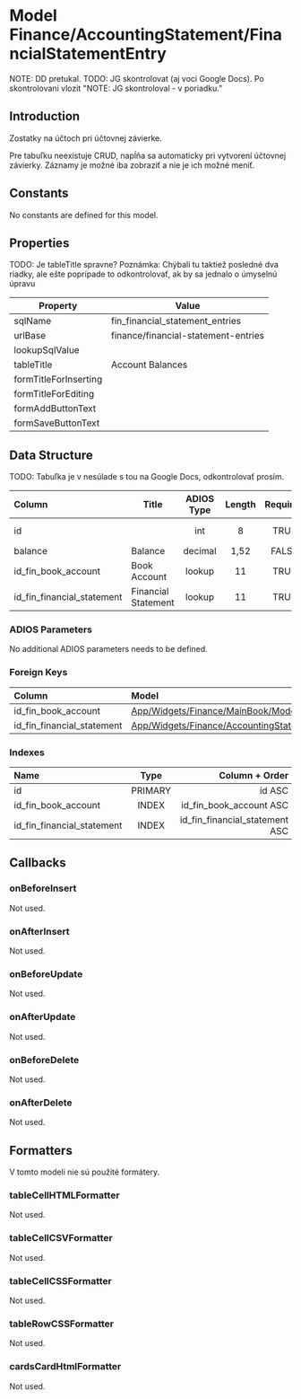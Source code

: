 # Model Finance/AccountingStatement/FinancialStatementEntry

NOTE: DD pretukal.
TODO: JG skontrolovat (aj voci Google Docs). Po skontrolovani vlozit "NOTE: JG skontroloval - v poriadku."

## Introduction

Zostatky na účtoch pri účtovnej závierke. 

Pre tabuľku neexistuje CRUD, napĺňa sa automaticky pri vytvorení účtovnej závierky. Záznamy je možné iba zobraziť a nie je ich možné meniť.

## Constants

No constants are defined for this model.

## Properties

TODO: Je tableTitle spravne? Poznámka: Chýbali tu taktiež posledné dva riadky, ale ešte poprípade to odkontrolovať, ak by sa jednalo o úmyselnú úpravu

| Property              | Value                               |
| --------------------- | ----------------------------------- |
| sqlName               | fin_financial_statement_entries     |
| urlBase               | finance/financial-statement-entries |
| lookupSqlValue        |                                     |
| tableTitle            | Account Balances                    |
| formTitleForInserting |                                     |
| formTitleForEditing   |                                     |
| formAddButtonText     |                                     |
| formSaveButtonText    |                                     |

## Data Structure

TODO: Tabuľka je v nesúlade s tou na Google Docs, odkontrolovať prosím.

| Column                     | Title               | ADIOS Type | Length | Required | Notes               |
| :------------------------- | ------------------- | :--------: | :----: | :------: | :------------------ |
| id                         |                     |    int     |   8    |   TRUE   | Unique record ID    |
| balance                    | Balance             |  decimal   |  1,52  |  FALSE   | Balance             |
| id_fin_book_account        | Book Account        |   lookup   |   11   |   TRUE   | Book Account        |
| id_fin_financial_statement | Financial Statement |   lookup   |   11   |   TRUE   | Financial Statement |

### ADIOS Parameters

No additional ADIOS parameters needs to be defined.

### Foreign Keys

| Column                     | Model                                                                                                                                  | Relation | OnUpdate | OnDelete |
| :------------------------- | :------------------------------------------------------------------------------------------------------------------------------------- | :------: | :------: | :------: |
| id_fin_book_account        | [App/Widgets/Finance/MainBook/Models/BookAccount](../../../Finance/MainBook/Models/BookAccount.md)                                     |   1:N    | Cascade  | Restrict |
| id_fin_financial_statement | [App/Widgets/Finance/AccountingStatement/Models/FinancialStatement](../../../Finance/AccountingStatement/Models/FinancialStatement.md) |   1:N    | Cascade  | Restrict |

### Indexes

| Name                       |  Type   |                 Column + Order |
| :------------------------- | :-----: | -----------------------------: |
| id                         | PRIMARY |                         id ASC |
| id_fin_book_account        |  INDEX  |        id_fin_book_account ASC |
| id_fin_financial_statement |  INDEX  | id_fin_financial_statement ASC |

## Callbacks

### onBeforeInsert

Not used.

### onAfterInsert

Not used.

### onBeforeUpdate

Not used.

### onAfterUpdate

Not used.

### onBeforeDelete

Not used.

### onAfterDelete

Not used.

## Formatters

V tomto modeli nie sú použité formátery.

### tableCellHTMLFormatter

Not used.

### tableCellCSVFormatter

Not used.

### tableCellCSSFormatter

Not used.

### tableRowCSSFormatter

Not used.

### cardsCardHtmlFormatter

Not used.
